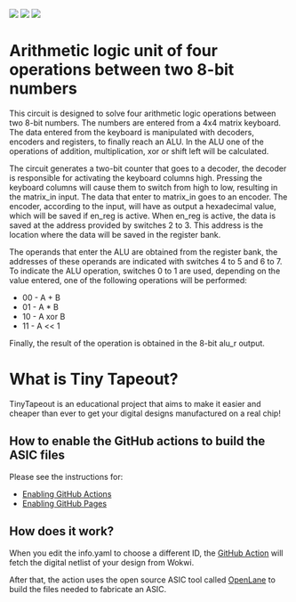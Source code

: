 ![](../../workflows/gds/badge.svg) ![](../../workflows/docs/badge.svg) ![](../../workflows/test/badge.svg)

# Arithmetic logic unit of four operations between two 8-bit numbers

This circuit is designed to solve four arithmetic logic operations between two 8-bit numbers. 
The numbers are entered from a 4x4 matrix keyboard. The data entered from the keyboard is manipulated 
with decoders, encoders and registers, to finally reach an ALU. In the ALU one of the operations of 
addition, multiplication, xor or shift left will be calculated.

The circuit generates a two-bit counter that goes to a decoder, the decoder is 
responsible for activating the keyboard columns high. Pressing the keyboard columns 
will cause them to switch from high to low, resulting in the matrix_in input. The data 
that enter to matrix_in goes to an encoder. The encoder, according to the input, will have 
as output a hexadecimal value, which will be saved if en_reg is active. When en_reg is active, 
the data is saved at the address provided by switches 2 to 3. This address is the location where 
the data will be saved in the register bank.

The operands that enter the ALU are obtained from the register bank, the addresses of these operands 
are indicated with switches 4 to 5 and 6 to 7. To indicate the ALU operation, switches 0 to 1 are used, 
depending on the value entered, one of the following operations will be performed: 

- 00 - A + B
- 01 - A * B
- 10 - A xor B
- 11 - A << 1

Finally, the result of the operation is obtained in the 8-bit alu_r output.

# What is Tiny Tapeout?

TinyTapeout is an educational project that aims to make it easier and cheaper than ever to get your digital designs manufactured on a real chip!

## How to enable the GitHub actions to build the ASIC files

Please see the instructions for:

- [Enabling GitHub Actions](https://tinytapeout.com/faq/#when-i-commit-my-change-the-gds-action-isnt-running)
- [Enabling GitHub Pages](https://tinytapeout.com/faq/#my-github-action-is-failing-on-the-pages-part)

## How does it work?

When you edit the info.yaml to choose a different ID, the [GitHub Action](.github/workflows/gds.yaml) will fetch the digital netlist of your design from Wokwi.

After that, the action uses the open source ASIC tool called [OpenLane](https://www.zerotoasiccourse.com/terminology/openlane/) to build the files needed to fabricate an ASIC.


